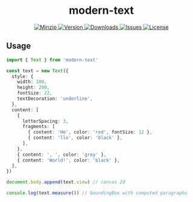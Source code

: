 <h1 align="center">modern-text</h1>

<p align="center">
  <a href="https://unpkg.com/modern-text">
    <img src="https://img.shields.io/bundlephobia/minzip/modern-text" alt="Minzip">
  </a>
  <a href="https://www.npmjs.com/package/modern-text">
    <img src="https://img.shields.io/npm/v/modern-text.svg" alt="Version">
  </a>
  <a href="https://www.npmjs.com/package/modern-text">
    <img src="https://img.shields.io/npm/dm/modern-text" alt="Downloads">
  </a>
  <a href="https://github.com/qq15725/modern-text/issues">
    <img src="https://img.shields.io/github/issues/qq15725/modern-text" alt="Issues">
  </a>
  <a href="https://github.com/qq15725/modern-text/blob/main/LICENSE">
    <img src="https://img.shields.io/npm/l/modern-text.svg" alt="License">
  </a>
</p>

## Usage

```ts
import { Text } from 'modern-text'

const text = new Text({
  style: {
    width: 100,
    height: 200,
    fontSize: 22,
    textDecoration: 'underline',
  },
  content: [
    {
      letterSpacing: 3,
      fragments: [
        { content: 'He', color: 'red', fontSize: 12 },
        { content: 'llo', color: 'black' },
      ],
    },
    { content: ', ', color: 'grey' },
    { content: 'World!', color: 'black' },
  ],
})

document.body.append(text.view) // canvas 2d

console.log(text.measure()) // boundingBox with computed paragraphs
```
